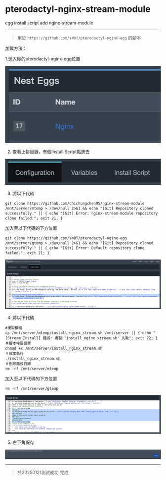 # pterodactyl-nginx-stream-module

egg install script add nginx-stream-module

---
> 用於 `https://github.com/Ym0T/pterodactyl-nginx-egg` 的腳本

加載方法：

1.進入你的pterodactyl-nginx-egg位置

![](https://github.com/chichungchen95/-/blob/main/%E6%88%AA%E5%9C%96%202025-01-21%2021.04.23.png?raw=true)

2. 查看上排目錄，有個Install Script點進去

![](https://github.com/chichungchen95/-/blob/main/%E6%88%AA%E5%9C%96%202025-01-21%2021.04.45.png?raw=true)

3. 將以下代碼

```echo "[Git] Cloning nginx-stream-module"
git clone https://github.com/chichungchen95/nginx-stream-module /mnt/server/mtemp > /dev/null 2>&1 && echo "[Git] Repository cloned successfully." || { echo "[Git] Error: nginx-stream-module repository clone failed."; exit 21; }
```
 加入至以下代碼的下方位置
```
git clone https://github.com/Ym0T/pterodactyl-nginx-egg /mnt/server/gtemp > /dev/null 2>&1 && echo "[Git] Repository cloned successfully." || { echo "[Git] Error: Default repository clone failed."; exit 21; }
```

![](https://github.com/chichungchen95/-/blob/main/%E6%88%AA%E5%9C%96%202025-01-21%2021.05.30.png?raw=true)

4. 將以下代碼
```
#複製模組
cp /mnt/server/mtemp/install_nginx_stream.sh /mnt/server || { echo "[Stream Install] 錯誤: 複製 'install_nginx_stream.sh' 失敗"; exit 22; }
＃腳本權限設置
chmod +x /mnt/server/install_nginx_stream.sh
＃腳本執行
./install_nginx_stream.sh
＃刪除無效目錄
rm -rf /mnt/server/mtemp
```
 加入至以下代碼的下方位置
```
rm -rf /mnt/server/gtemp
```

![](https://github.com/chichungchen95/-/blob/main/%E6%88%AA%E5%9C%96%202025-01-21%2021.09.39.png?raw=true)

5. 右下角保存

![](https://github.com/chichungchen95/-/blob/main/%E6%88%AA%E5%9C%96%202025-01-21%2021.09.59.png?raw=true)

---
> 於20250121測試成功
完成
